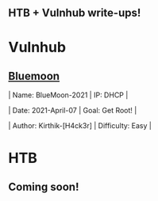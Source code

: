 ## HTB + Vulnhub write-ups!


# Vulnhub

## [Bluemoon](Vulnhub/Bluemoon/blue.md)

|   Name: BlueMoon-2021     |          IP: DHCP           |

|   Date: 2021-April-07     |        Goal: Get Root!      |

| Author: Kirthik-[H4ck3r]  |  Difficulty: Easy           |


# HTB

## Coming soon!















